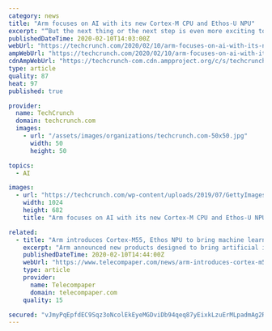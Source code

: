 ```yaml
---
category: news
title: "Arm focuses on AI with its new Cortex-M CPU and Ethos-U NPU"
excerpt: "“But the next thing or the next step is even more exciting to me: to get AI everywhere. And here we are talking about bringing the benefits of AI down to the IoT endpoints, including microcontrollers and therefore to a much larger scale of users and applications — literally billions more.” That’s very much what this combination of ..."
publishedDateTime: 2020-02-10T14:03:00Z
webUrl: "https://techcrunch.com/2020/02/10/arm-focuses-on-ai-with-its-new-cortex-m-cpu-and-ethos-u-npu/"
ampWebUrl: "https://techcrunch.com/2020/02/10/arm-focuses-on-ai-with-its-new-cortex-m-cpu-and-ethos-u-npu/amp/"
cdnAmpWebUrl: "https://techcrunch-com.cdn.ampproject.org/c/s/techcrunch.com/2020/02/10/arm-focuses-on-ai-with-its-new-cortex-m-cpu-and-ethos-u-npu/amp/"
type: article
quality: 87
heat: 97
published: true

provider:
  name: TechCrunch
  domain: techcrunch.com
  images:
    - url: "/assets/images/organizations/techcrunch.com-50x50.jpg"
      width: 50
      height: 50

topics:
  - AI

images:
  - url: "https://techcrunch.com/wp-content/uploads/2019/07/GettyImages-1146397412.jpg?w=1024"
    width: 1024
    height: 682
    title: "Arm focuses on AI with its new Cortex-M CPU and Ethos-U NPU"

related:
  - title: "Arm introduces Cortex-M55, Ethos NPU to bring machine learning to more devices"
    excerpt: "Arm announced new products designed to bring artificial intelligence to new types of tiny sensors. The portfolio additions include new machine learning IP, the Arm Cortex-M55 processor and Arm Ethos-U55 NPU, a micro neural processing unit for the Cortex-M platform for microcontrollers. The new IP and supporting unified toolchain enable AI ..."
    publishedDateTime: 2020-02-10T14:44:00Z
    webUrl: "https://www.telecompaper.com/news/arm-introduces-cortex-m55-ethos-npu-to-bring-machine-learning-to-more-devices--1325986"
    type: article
    provider:
      name: Telecompaper
      domain: telecompaper.com
    quality: 15

secured: "vJmyPqEpfdEC9Sqz3oNcolEkEyeMGDviDb94qeq87yEixkLzuErMLpadmAg2RGoRmyKcp+7sSNI2PpceaGuOArVK8kmtDsi4Br/HCO9BktCbudnbHyvLZX50SxX96H523UhnYr2dvs3qRi2FGxMZYcfolSmJI+jkhcZa4lqNjloJcijrdGe5YXQtTiS9RCtaNeLUARrbMtekxTXY17sYjlmeDJjxrAXxA8nCRMqD6onuxH8yAgPh4efze7I6rOi1c9psE32/lWeII2PgDzc2bKyMSIRp/4GkG7p4grn+oZrlnQ+HMBqM3MmhXRGyftpt;cSc8S5zCVVr7X90c7/4DXQ=="
---
```


